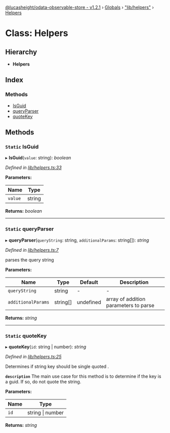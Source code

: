 [@lucasheight/odata-observable-store - v1.2.1](../README.md) › [Globals](../globals.md) › ["lib/helpers"](../modules/_lib_helpers_.md) › [Helpers](_lib_helpers_.helpers.md)

# Class: Helpers

## Hierarchy

* **Helpers**

## Index

### Methods

* [IsGuid](_lib_helpers_.helpers.md#static-isguid)
* [queryParser](_lib_helpers_.helpers.md#static-queryparser)
* [quoteKey](_lib_helpers_.helpers.md#static-quotekey)

## Methods

### `Static` IsGuid

▸ **IsGuid**(`value`: string): *boolean*

*Defined in [lib/helpers.ts:33](https://github.com/lucasheight/odata-observable-store/blob/b97261dd/projects/odata-observable-store/src/lib/helpers.ts#L33)*

**Parameters:**

Name | Type |
------ | ------ |
`value` | string |

**Returns:** *boolean*

___

### `Static` queryParser

▸ **queryParser**(`queryString`: string, `additionalParams`: string[]): *string*

*Defined in [lib/helpers.ts:7](https://github.com/lucasheight/odata-observable-store/blob/b97261dd/projects/odata-observable-store/src/lib/helpers.ts#L7)*

parses the query string

**Parameters:**

Name | Type | Default | Description |
------ | ------ | ------ | ------ |
`queryString` | string | - | - |
`additionalParams` | string[] |  undefined | array of addition parameters to parse  |

**Returns:** *string*

___

### `Static` quoteKey

▸ **quoteKey**(`id`: string | number): *string*

*Defined in [lib/helpers.ts:25](https://github.com/lucasheight/odata-observable-store/blob/b97261dd/projects/odata-observable-store/src/lib/helpers.ts#L25)*

Determines if string key should be single quoted .

**`description`** The main use case for this method is to determine if the key is a guid.
If so, do not quote the string.

**Parameters:**

Name | Type |
------ | ------ |
`id` | string &#124; number |

**Returns:** *string*
